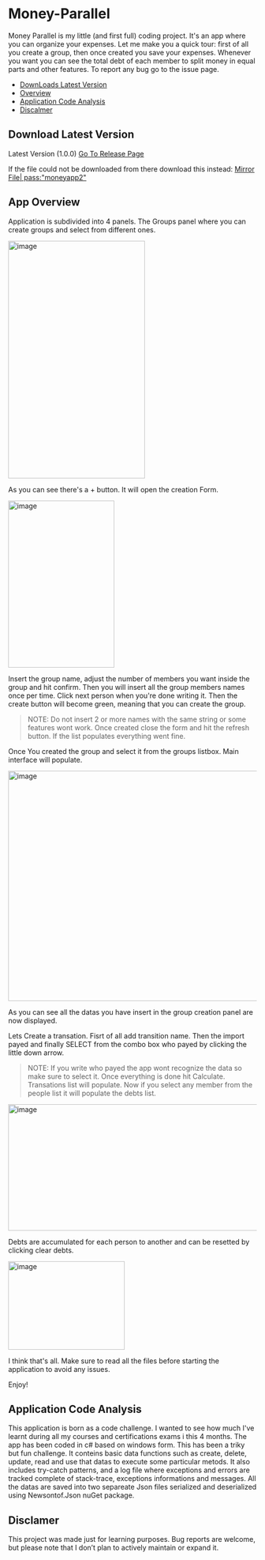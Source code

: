 # Money-Parallel
Money Parallel is my little (and first full) coding project. It's an app where you can organize your expenses. Let me make you a quick tour: first of all you create a group, then once created you save your expenses. Whenever you want you can see the total debt of each member to split money in equal parts and other features. To report any bug go to the issue page.

- [DownLoads Latest Version](#download-latest-version)
- [Overview](#app-overview)
- [Application Code Analysis](#application-code-analysis)
- [Discalmer](#disclamer)


## Download Latest Version
Latest Version (1.0.0)
[Go To Release Page](https://github.com/SirPerryyy/Money-Parallel/releases/tag/CodingProject)

If the file could not be downloaded from there download this instead:
[Mirror File| pass:"moneyapp2"](https://github.com/SirPerryyy/Money-Parallel/raw/refs/heads/main/Money%20Parallel%201.0.0.rar)

## App Overview

Application is subdivided into 4 panels.
The Groups panel where you can create groups and select from different ones. 

<img width="277" height="481" alt="image" src="https://github.com/user-attachments/assets/120e8b59-bb03-4a0e-a6f4-70c547ae7b67" />

As you can see there's a + button. It will open the creation Form.

<img width="215" height="338" alt="image" src="https://github.com/user-attachments/assets/9c1f138a-6e70-4c33-a257-1e0aaf1daf1d" />

Insert the group name, adjust the number of members you want inside the group and hit confirm.
Then you will insert all the group members names once per time. Click next person when you're done writing it.
Then the create button will become green, meaning that you can create the group. 
>NOTE: Do not insert 2 or more names with the same string or some features wont work.
Once created close the form and hit the refresh button.
If the list populates everything went fine.

Once You created the group and select it from the groups listbox. Main interface will populate.

<img width="1090" height="466" alt="image" src="https://github.com/user-attachments/assets/c7503d8b-e201-4c1f-87a4-be3d8c24bad1" />

As you can see all the datas you have insert in the group creation panel are now displayed.

Lets Create a transation. Fisrt of all add transition name. Then the import payed and finally SELECT from the combo box who payed by clicking the little down arrow.
>NOTE: If you write who payed the app wont recognize the data so make sure to select it.
Once everything is done hit Calculate.
Transations list will populate. 
Now if you select any member from the people list it will populate the debts list. 

<img width="549" height="256" alt="image" src="https://github.com/user-attachments/assets/df9de5b3-5f77-47ae-a8a0-ebc74a450251" />

Debts are accumulated for each person to another and can be resetted by clicking clear debts.

<img width="236" height="179" alt="image" src="https://github.com/user-attachments/assets/fd7289c5-3661-4af4-82e5-2d7a2bc3ec9e" />

I think that's all. Make sure to read all the files before starting the application to avoid any issues.

Enjoy!

## Application Code Analysis

This application is born as a code challenge. I wanted to see how much I've learnt during all my courses and certifications exams i this 4 months. The app has been coded in c# based on windows form. This has been a triky but fun challenge. It conteins basic data functions such as create, delete, update, read and use that datas to execute some particular metods. It also includes try-catch patterns, and a log file where exceptions and errors are tracked complete of stack-trace, exceptions informations and messages. All the datas are saved into two separeate Json files serialized and deserialized using Newsontof.Json nuGet package.

## Disclamer
This project was made just for learning purposes. Bug reports are welcome, but please note that I don’t plan to actively maintain or expand it.

